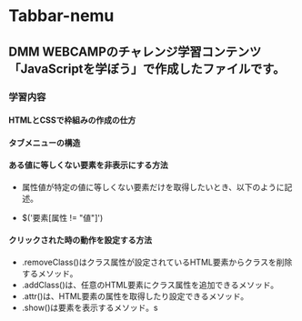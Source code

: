 # Tabbar-nemu
## DMM WEBCAMPのチャレンジ学習コンテンツ「JavaScriptを学ぼう」で作成したファイルです。
### 学習内容
#### HTMLとCSSで枠組みの作成の仕方
#### タブメニューの構造
#### ある値に等しくない要素を非表示にする方法
* 属性値が特定の値に等しくない要素だけを取得したいとき、以下のように記述。
 - $('要素[属性 != "値"]')
#### クリックされた時の動作を設定する方法
* .removeClass()はクラス属性が設定されているHTML要素からクラスを削除するメソッド。
* .addClass()は、任意のHTML要素にクラス属性を追加できるメソッド。
* .attr()は、HTML要素の属性を取得したり設定できるメソッド。
* .show()は要素を表示するメソッド。s
